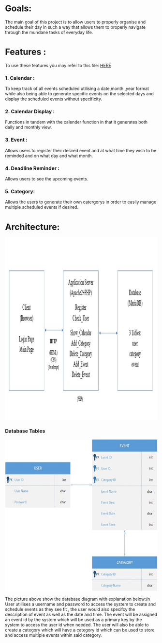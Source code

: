 # Goals:
The main goal of this project is to allow users to properly organise and schedule their day in such a way that allows them to properly navigate through the mundane tasks of everyday life. 
# Features :
  To use these features you may refer to this file: [HERE](../README.md)
  ### 1. Calendar :
  To keep track of all events scheduled utilising a date,month ,year format while also being able to generate specific events on the selected days and display the scheduled events without specificity.
  ### 2. Calendar Display :
  Functions in tandem with the calender function in that it generates both daily and monthly view.
  ### 3. Event :
  Allows users to register their desired event and at what time they wish to be reminded and on what day and what month.
  ### 4. Deadline Reminder :
  Allows users to see the upcoming events.
  ### 5. Category:
  Allows the users to generate their own catergorys in order to easily manage multiple scheduled events if desired.
  
# Architecture:
<img src="../src/img/Architecture.jpg" alt="Architecture" width="800" height="600">

### Database Tables
<img src="../src/img/Database_Tables.jpg" alt="Database_Tables" width="700" height="500">

The picture above show the database diagram with explanation below:/n
User utillises a username and password to access the system to create and schedule events as they see fit , the user would also specifcy the description of event as well as the date and time. The event will be assigned an event id by the system which will be used as a primary key by the system to access the user id when needed. The user will also be able to create a category which will have a category id which can be used to store and access multiple events within said category.

